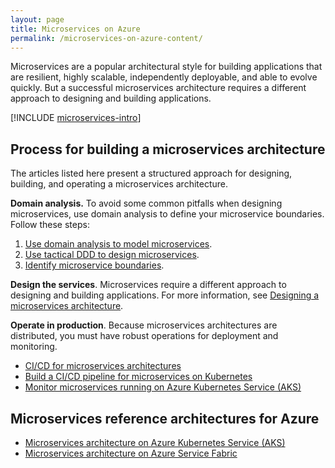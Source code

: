 ```yaml
---
layout: page
title: Microservices on Azure
permalink: /microservices-on-azure-content/
---
```


Microservices are a popular architectural style for building applications that are resilient, highly scalable, independently deployable, and able to evolve quickly. But a successful microservices architecture requires a different approach to designing and building applications.

[!INCLUDE [microservices-intro](../includes/microservices-intro.md)]

## Process for building a microservices architecture

The articles listed here present a structured approach for designing, building, and operating a microservices architecture.

**Domain analysis.** To avoid some common pitfalls when designing microservices, use domain analysis to define your microservice boundaries. Follow these steps:

1. [Use domain analysis to model microservices](./model/domain-analysis.md).
1. [Use tactical DDD to design microservices](./model/tactical-ddd.yml).
1. [Identify microservice boundaries](./model/microservice-boundaries.yml).

**Design the services**. Microservices require a different approach to designing and building applications. For more information, see [Designing a microservices architecture](./design/index.yml).

**Operate in production**. Because microservices architectures are distributed, you must have robust operations for deployment and monitoring.

- [CI/CD for microservices architectures](./ci-cd.yml)
- [Build a CI/CD pipeline for microservices on Kubernetes](./ci-cd-kubernetes.yml)
- [Monitor microservices running on Azure Kubernetes Service (AKS)](./logging-monitoring.yml)

## Microservices reference architectures for Azure

- [Microservices architecture on Azure Kubernetes Service (AKS)](../reference-architectures/containers/aks-microservices/aks-microservices.yml)
- [Microservices architecture on Azure Service Fabric](../reference-architectures/microservices/service-fabric.yml)
